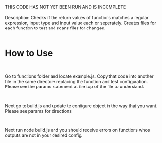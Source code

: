 THIS CODE HAS NOT YET BEEN RUN AND IS INCOMPLETE<br><br>
Description: Checks if the return values of functions matches a regular expression, input type and input value each or seperately. Creates files for each function to test and scans files for changes.<br><br>

<h1>How to Use</h1>
<br>
<p>Go to functions folder and locate example.js. Copy that code into another file in the same directory replacing the function
and test configuration. Please see the params statement at the top of the file to understand.</p>
<br>

<p>Next go to build.js and update te configure object in the way that you want. Please see params for directions</p>
<br>
<p>Next run node build.js and you should receive errors on functions whos outputs are not in your desired config.</p>
